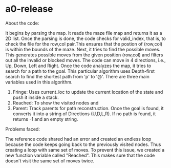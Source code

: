 # a0-release
About the code:

It begins by parsing the map. It reads the maze file map and returns it as a 2D list. Once the parsing is done, the code checks for valid_index, that is, to check the file for the row,col pair.This ensures that the postion of (row,col) is within the bounds of the maze. Next, it tries to find the possible moves. This generates possible moves from the given position (row,col) and filters out all the invalid or blocked moves. The code can move in 4 directions, i.e., Up, Down, Left and Right. Once the code analyzes the map, it tries to search for a path to the goal. This particular algorithm uses Depth-first search to find the shortest path from 'p' to '@'. There are three main variables used in this algorithm. 
1) Fringe: Uses current_loc to update the current location of the state and push it inside a stack. 
2) Reached: To show the visited nodes and 
3) Parent: Track parents for path reconstruction. 
Once the goal is found, it converts it into a string of Directions (U,D,L,R). If no path is found, it returns -1 and an empty string.

Problems faced:

The reference code shared had an error and created an endless loop because the code keeps going back to the previously visited nodes. Thus creating a loop with same set of moves. To prevent this issue, we created a new function variable called "Reached". This makes sure that the code doesn't visit the same set of moves twice. 
